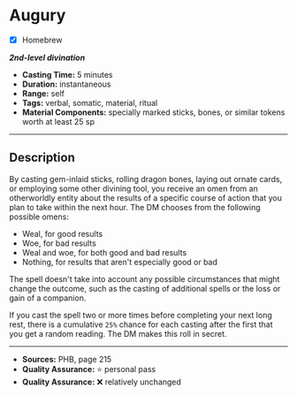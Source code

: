 # Augury
- [x] Homebrew

***2nd-level divination***
- **Casting Time:** 5 minutes
- **Duration:** instantaneous
- **Range:** self
- **Tags:** verbal, somatic, material, ritual
- **Material Components:** specially marked sticks, bones, or similar tokens worth at least 25 sp

---

## Description
By casting gem-inlaid sticks, rolling dragon bones, laying out ornate cards, or employing some other divining tool, you receive an omen from an otherworldly entity about the results of a specific course of action that you plan to take within the next hour.
The DM chooses from the following possible omens:
- Weal, for good results
- Woe, for bad results
- Weal and woe, for both good and bad results
- Nothing, for results that aren't especially good or bad

The spell doesn't take into account any possible circumstances that might change the outcome, such as the casting of additional spells or the loss or gain of a companion.

If you cast the spell two or more times before completing your next long rest, there is a cumulative `25%` chance for each casting after the first that you get a random reading.
The DM makes this roll in secret.

---

- **Sources:** PHB, page 215
- **Quality Assurance:** :star: personal pass
- **Quality Assurance:** :x: relatively unchanged

